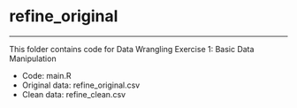 # refine_original
---------

This folder contains code for Data Wrangling Exercise 1: Basic Data Manipulation

* Code: main.R
* Original data: refine_original.csv
* Clean data: refine_clean.csv

